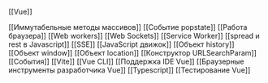 [[Vue]]


[[Иммутабельные методы массивов]]
[[Событие popstate]]
[[Работа браузера]]
[[Web workers]]
[[Web Sockets]]
[[Service Worker]]
[[spread и rest в Javascript]]
[[SSE]]
[[JavaScript движок]]
[[Объект history]]
[[Объект window]]
[[Объект location]]
[[Конструктор URLSearchParam]]
[[События]] 
[[Vite]]
[[Vue CLI]]
[[Поддержка IDE Vue]]
[[Браузерные инструменты разработчика Vue]]
[[Typescript]]
[[Тестирование Vue]]